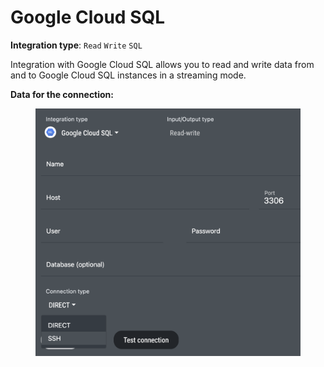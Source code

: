 # Google Cloud SQL

**Integration type**: `Read` `Write` `SQL`

Integration with Google Cloud SQL allows you to read and write data from and to Google Cloud SQL instances in a streaming mode.&#x20;

**Data for the connection:**

<figure><img src="../../.gitbook/assets/Screenshot 2024-04-23 at 16.39.06.png" alt=""><figcaption></figcaption></figure>
